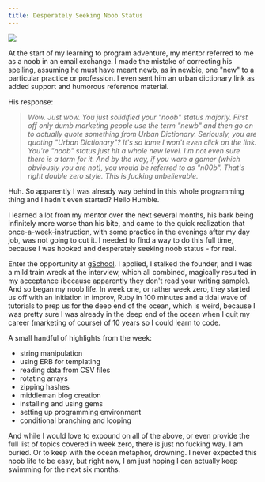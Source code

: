 ```yaml
---
title: Desperately Seeking Noob Status
---
```


![](images/noob-nerd.png)

At the start of my learning to program adventure, my mentor referred to
me as a noob in an email exchange. I made the mistake of
correcting his spelling, assuming he must have meant newb, as in newbie,
one "new" to a particular practice or profession. I even sent him an urban dictionary
link as added support and humorous reference material. 

His response: 

>*Wow. Just wow. You just solidified your "noob" status majorly. First off
>only dumb marketing people use the term "newb" and then go on to
>actually quote something from Urban Dictionary. Seriously, you are
>quoting "Urban Dictionary"? It's so lame I won't even click on the link.
>You're "noob" status just hit a whole new level. I'm not even sure there
>is a term for it. And by the way, if you were a gamer (which obviously
>you are not), you would be referred to as "n00b". That's right double
>zero style. This is fucking unbelievable.*

Huh. So apparently I was already way behind in this whole programming
thing and I hadn't even started? Hello Humble.

I learned a lot from my mentor over the next several months, his bark
being infinitely more worse than his bite, and came to the quick
realization that once-a-week-instruction, with some practice in the
evenings after my day job, was not going to cut it. I needed to find a way
to do this full time, because I was hooked and desperately seeking noob
status - for real.

Enter the opportunity at <a href= "http://www.gschool.it" target= "blank">gSchool</a>. I applied, I stalked the founder, and
I was a mild train wreck at the interview, which all combined, magically resulted
in my acceptance (because apparently they don't read your writing
sample). And so began my noob life. In week one, or rather week zero,
they started us off with an initiation in improv, Ruby in 100 minutes and a
tidal wave of tutorials to prep us for the deep end of the ocean, which
is weird, because I was pretty sure I was already in the deep end of the
ocean when I quit my career (marketing of course) of 10 years so I could learn to code.

A small handful of highlights from the week:  
+  string manipulation  
+  using ERB for templating  
+  reading data from CSV files  
+  rotating arrays  
+  zipping hashes  
+  middleman blog creation  
+  installing and using gems  
+  setting up programming environment  
+  conditional branching and looping  

And while I would love to expound on all of the above, or even provide
the full list of topics covered in week zero, there is just no
fucking way. I am buried. Or to keep with the ocean metaphor,
drowning. I never expected this noob life to be easy, but right now, I
am just hoping I can actually keep swimming for the next six months.


